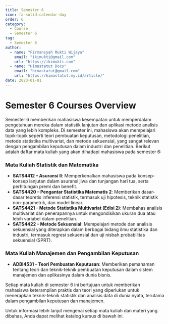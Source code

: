 ```yaml
--- 
title: Semester 6
icon: fa-solid:calendar-day
order: 6
category:
  - Course
  - Semester 6
tag:
  - Semester 6
author:
  - name: "Firmansyah Mukti Wijaya"
    email: "ikimukti@gmail.com"
    url: "https://ikimukti.com"
  - name: "Himastatut Docs"
    email: "himastatut@gmail.com"
    url: "https://himastatut.my.id/article/"
date: 2023-01-01
--- 
```


# Semester 6 Courses Overview

Semester 6 memberikan mahasiswa kesempatan untuk memperdalam pengetahuan mereka dalam statistik lanjutan dan aplikasi metode analisis data yang lebih kompleks. Di semester ini, mahasiswa akan mempelajari topik-topik seperti teori pembuatan keputusan, metodologi penelitian, metode statistika multivariat, dan metode sekuensial, yang sangat relevan dengan pengambilan keputusan dalam industri dan penelitian. Berikut adalah daftar mata kuliah yang akan dihadapi mahasiswa pada semester 6:

### Mata Kuliah Statistik dan Matematika
- **SATS4412 – Asuransi II**: Memperkenalkan mahasiswa pada konsep-konsep lanjutan dalam asuransi jiwa dan tunjangan hari tua, serta perhitungan premi dan benefit.
- **SATS4420 – Pengantar Statistika Matematis 2**: Memberikan dasar-dasar teoretis inferensi statistik, termasuk uji hipotesis, teknik statistik non-parametrik, dan model linear.
- **SATS4421 – Metode Statistika Multivariat (Edisi 2)**: Membahas analisis multivariat dan penerapannya untuk mengondisikan ukuran dua atau lebih variabel dalam penelitian.
- **SATS4422 – Metode Sekuensial**: Mempelajari metode dan analisis sekuensial yang diterapkan dalam berbagai bidang ilmu statistika dan industri, termasuk regresi sekuensial dan uji nisbah probabilitas sekuensial (SPRT).

### Mata Kuliah Manajemen dan Pengambilan Keputusan
- **ADBI4531 – Teori Pembuatan Keputusan**: Memberikan pemahaman tentang teori dan teknik-teknik pembuatan keputusan dalam sistem manajemen dan aplikasinya dalam dunia bisnis.

Setiap mata kuliah di semester 6 ini bertujuan untuk memberikan mahasiswa keterampilan praktis dan teori yang diperlukan untuk menerapkan teknik-teknik statistik dan analisis data di dunia nyata, terutama dalam pengambilan keputusan dan manajemen.

Untuk informasi lebih lanjut mengenai setiap mata kuliah dan materi yang dibahas, Anda dapat melihat katalog kursus di bawah ini.

<Catalog />
